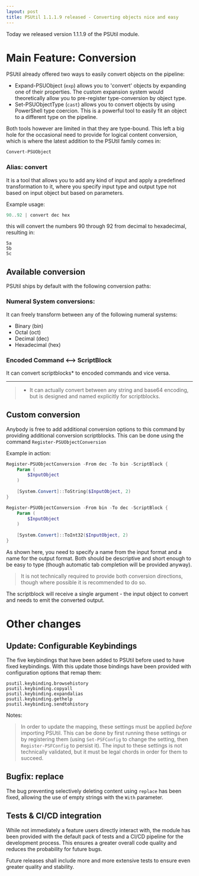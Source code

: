 ```yaml
---
layout: post
title: PSUtil 1.1.1.9 released - Converting objects nice and easy
---
```


Today we released version 1.1.1.9 of the PSUtil module.

# Main Feature: Conversion

PSUtil already offered two ways to easily convert objects on the pipeline:

 - Expand-PSUObject (`exp`) allows you to 'convert' objects by expanding one of their properties. The custom expansion system would theoretically allow you to pre-register type-conversion by object type.
 - Set-PSUObjectType (`cast`) allows you to convert objects by using PowerShell type coercion. This is a powerful tool to easily fit an object to a different type on the pipeline.

Both tools however are limited in that they are type-bound. This left a big hole for the occasional need to provide for logical content conversion, which is where the latest addition to the PSUtil family comes in:

```powershell
Convert-PSUObject
```

### Alias: convert

It is a tool that allows you to add any kind of input and apply a predefined transformation to it, where you specify input type and output type not based on input object but based on parameters.

Example usage:

```powershell
90..92 | convert dec hex
```

this will convert the numbers 90 through 92 from decimal to hexadecimal, resulting in:

```
5a
5b
5c
```

## Available conversion

PSUtil ships by default with the following conversion paths:

### Numeral System conversions:

It can freely transform between any of the following numeral systems:

- Binary (bin)
- Octal (oct)
- Decimal (dec)
- Hexadecimal (hex)

### Encoded Command <--> ScriptBlock

It can convert scriptblocks* to encoded commands and vice versa.

---

> * It can actually convert between any string and base64 encoding, but is designed and named explicitly for scriptblocks.

## Custom conversion

Anybody is free to add additional conversion options to this command by providing additional conversion scriptblocks. This can be done using the command `Register-PSUObjectConversion`

Example in action:

```powershell
Register-PSUObjectConversion -From dec -To bin -ScriptBlock {
	Param (
		$InputObject
	)
	
	[System.Convert]::ToString($InputObject, 2)
}

Register-PSUObjectConversion -From bin -To dec -ScriptBlock {
	Param (
		$InputObject
	)
	
	[System.Convert]::ToInt32($InputObject, 2)
}
```

As shown here, you need to specify a name from the input format and a name for the output format. Both should be descriptive and short enough to be easy to type (though automatic tab completion will be provided anyway).

> It is not technically required to provide both conversion directions, though where possible it is recommended to do so.

The scriptblock will receive a single argument - the input object to convert and needs to emit the converted output.

# Other changes

## Update: Configurable Keybindings

The five keybindings that have been added to PSUtil before used to have fixed keybindings. With this update those bindings have been provided with configuration options that remap them:

```
psutil.keybinding.browsehistory
psutil.keybinding.copyall
psutil.keybinding.expandalias
psutil.keybinding.gethelp
psutil.keybinding.sendtohistory
```

Notes:

> In order to update the mapping, these settings must be applied _before_ importing PSUtil. This can be done by first running these settings or by registering them (using `Set-PSFConfig` to change the setting, then `Register-PSFConfig` to persist it).
> The input to these settings is not technically validated, but it must be legal chords in order for them to succeed.

## Bugfix: replace

The bug preventing selectively deleting content using `replace` has been fixed, allowing the use of empty strings with the `With` parameter.

## Tests & CI/CD integration

While not immediately a feature users directly interact with, the module has been provided with the default pack of tests and a CI/CD pipeline for the development process. This ensures a greater overall code quality and reduces the probability for future bugs.

Future releases shall include more and more extensive tests to ensure even greater quality and stability.
